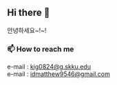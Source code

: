 ## Hi there 👋

안녕하세요~!~!

### 📫 How to reach me
e-mail : kig0824@g.skku.edu  
e-mail : idmatthew9546@gmail.com




<!--
Here are some ideas to get you started:

- 🔭 I’m currently working on ...
- 🌱 I’m currently learning ...
- 👯 I’m looking to collaborate on ...
- 🤔 I’m looking for help with ...
- 💬 Ask me about ...
- 📫 How to reach me: ...
- 😄 Pronouns: ...
- ⚡ Fun fact: ...
-->
